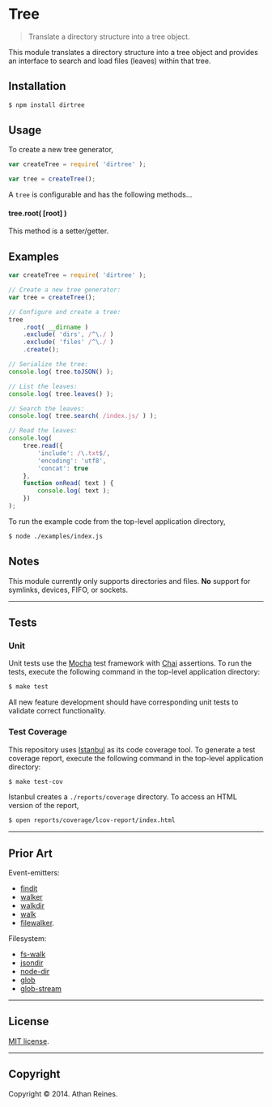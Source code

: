 Tree
====

> Translate a directory structure into a tree object.

This module translates a directory structure into a tree object and provides an interface to search and load files (leaves) within that tree.


## Installation

``` bash
$ npm install dirtree
```

## Usage

To create a new tree generator,

``` javascript
var createTree = require( 'dirtree' );

var tree = createTree();
```

A `tree` is configurable and has the following methods...

#### tree.root( [root] )

This method is a setter/getter.


## Examples 

``` javascript
var createTree = require( 'dirtree' );

// Create a new tree generator:
var tree = createTree();

// Configure and create a tree:
tree
	.root( __dirname )
	.exclude( 'dirs', /^\./ )
	.exclude( 'files' /^\./ )
	.create();

// Serialize the tree:
console.log( tree.toJSON() );

// List the leaves:
console.log( tree.leaves() );

// Search the leaves:
console.log( tree.search( /index.js/ ) );

// Read the leaves:
console.log(
	tree.read({
		'include': /\.txt$/,
		'encoding': 'utf8',
		'concat': true
	},
	function onRead( text ) {
		console.log( text );
	})
);
```

To run the example code from the top-level application directory,

``` bash
$ node ./examples/index.js
```


## Notes

This module currently only supports directories and files. __No__ support for symlinks, devices, FIFO, or sockets.


---
## Tests

### Unit

Unit tests use the [Mocha](http://visionmedia.github.io/mocha) test framework with [Chai](http://chaijs.com) assertions. To run the tests, execute the following command in the top-level application directory:

``` bash
$ make test
```

All new feature development should have corresponding unit tests to validate correct functionality.


### Test Coverage

This repository uses [Istanbul](https://github.com/gotwarlost/istanbul) as its code coverage tool. To generate a test coverage report, execute the following command in the top-level application directory:

``` bash
$ make test-cov
```

Istanbul creates a `./reports/coverage` directory. To access an HTML version of the report,

``` bash
$ open reports/coverage/lcov-report/index.html
```


---
## Prior Art

Event-emitters:

* 	[findit](https://github.com/substack/node-findit)
*	[walker](https://github.com/daaku/nodejs-walker)
*	[walkdir](https://github.com/soldair/node-walkdir)
* 	[walk](https://github.com/coolaj86/node-walk)
* 	[filewalker](https://github.com/oleics/node-filewalker).

Filesystem:

* 	[fs-walk](https://github.com/confcompass/fs-walk)
* 	[jsondir](https://github.com/dwieeb/node-jsondir)
*	[node-dir](https://github.com/fshost/node-dir)
* 	[glob](https://github.com/isaacs/node-glob)
* 	[glob-stream](https://github.com/wearefractal/glob-stream)


---
## License

[MIT license](http://opensource.org/licenses/MIT). 


---
## Copyright

Copyright &copy; 2014. Athan Reines.


[npm-image]: http://img.shields.io/npm/v/dirtree.svg
[npm-url]: https://npmjs.org/package/dirtree

[travis-image]: http://img.shields.io/travis/kgryte/dirtree/master.svg
[travis-url]: https://travis-ci.org/kgryte/dirtree

[coveralls-image]: https://img.shields.io/coveralls/kgryte/dirtree/master.svg
[coveralls-url]: https://coveralls.io/r/kgryte/dirtree?branch=master

[dependencies-image]: http://img.shields.io/david/kgryte/dirtree.svg
[dependencies-url]: https://david-dm.org/kgryte/dirtree

[dev-dependencies-image]: http://img.shields.io/david/dev/kgryte/dirtree.svg
[dev-dependencies-url]: https://david-dm.org/dev/kgryte/dirtree

[github-issues-image]: http://img.shields.io/github/issues/kgryte/dirtree.svg
[github-issues-url]: https://github.com/kgryte/dirtree/issues